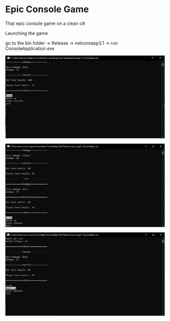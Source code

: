 # Epic Console Game
That epic console game on a clean c#

Launching the game

go to the bin folder -> Release -> netcoreapp3.1 -> run ConsoleApplication.exe


![](pictures_readme/1.PNG)


![](pictures_readme/2.PNG)


![](pictures_readme/3.PNG)



